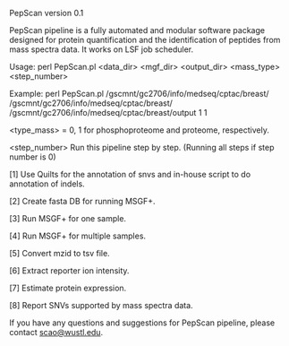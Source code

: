 PepScan version 0.1

PepScan pipeline is a fully automated and modular software package designed for protein quantification and the identification of peptides from mass spectra data. It works on LSF job scheduler. 

Usage: perl PepScan.pl <data_dir> <mgf_dir> <output_dir> <mass_type> <step_number>


Example: perl PepScan.pl /gscmnt/gc2706/info/medseq/cptac/breast/ /gscmnt/gc2706/info/medseq/cptac/breast/ /gscmnt/gc2706/info/medseq/cptac/breast/output 1 1

<type_mass> = 0, 1 for phosphoproteome and proteome, respectively. 

<step_number> Run this pipeline step by step. (Running all steps if step number is 0)

[1] Use Quilts for the annotation of snvs and in-house script to do annotation of indels. 

[2] Create fasta DB for running MSGF+.

[3] Run MSGF+ for one sample.

[4] Run MSGF+ for multiple samples.

[5] Convert mzid to tsv file.

[6] Extract reporter ion intensity.

[7] Estimate protein expression.

[8] Report SNVs supported by mass spectra data.  
 
If you have any questions and suggestions for PepScan pipeline, please contact scao@wustl.edu. 
